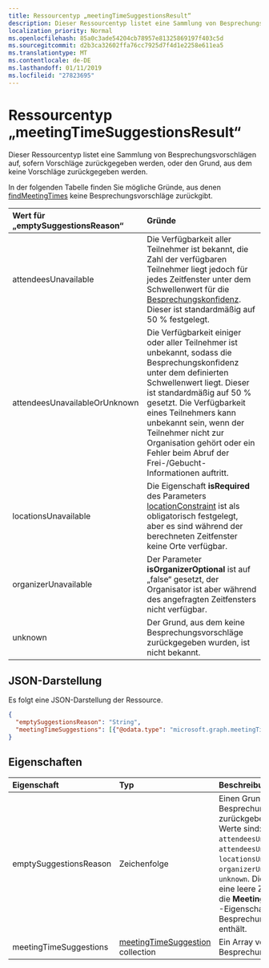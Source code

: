 ```yaml
---
title: Ressourcentyp „meetingTimeSuggestionsResult“
description: Dieser Ressourcentyp listet eine Sammlung von Besprechungsvorschlägen auf, sofern Vorschläge zurückgegeben werden, oder den Grund, aus dem keine Vorschläge zurückgegeben werden.
localization_priority: Normal
ms.openlocfilehash: 85a0c3ade54204cb78957e81325869197f403c5d
ms.sourcegitcommit: d2b3ca32602ffa76cc7925d7f4d1e2258e611ea5
ms.translationtype: MT
ms.contentlocale: de-DE
ms.lasthandoff: 01/11/2019
ms.locfileid: "27823695"
---
```

# <a name="meetingtimesuggestionsresult-resource-type"></a>Ressourcentyp „meetingTimeSuggestionsResult“

Dieser Ressourcentyp listet eine Sammlung von Besprechungsvorschlägen auf, sofern Vorschläge zurückgegeben werden, oder den Grund, aus dem keine Vorschläge zurückgegeben werden.

In der folgenden Tabelle finden Sie mögliche Gründe, aus denen [findMeetingTimes](../api/user-findmeetingtimes.md) keine Besprechungsvorschläge zurückgibt.

|**Wert für „emptySuggestionsReason“**|**Gründe**|
|:-----|:-----|
| attendeesUnavailable | Die Verfügbarkeit aller Teilnehmer ist bekannt, die Zahl der verfügbaren Teilnehmer liegt jedoch für jedes Zeitfenster unter dem Schwellenwert für die [Besprechungskonfidenz](../api/user-findmeetingtimes.md#the-confidence-of-a-meeting-suggestion). Dieser ist standardmäßig auf 50 % festgelegt.|
| attendeesUnavailableOrUnknown | Die Verfügbarkeit einiger oder aller Teilnehmer ist unbekannt, sodass die Besprechungskonfidenz unter dem definierten Schwellenwert liegt. Dieser ist standardmäßig auf 50 % gesetzt. Die Verfügbarkeit eines Teilnehmers kann unbekannt sein, wenn der Teilnehmer nicht zur Organisation gehört oder ein Fehler beim Abruf der Frei-/Gebucht-Informationen auftritt.|
| locationsUnavailable | Die Eigenschaft **isRequired** des Parameters [locationConstraint](locationconstraint.md) ist als obligatorisch festgelegt, aber es sind während der berechneten Zeitfenster keine Orte verfügbar. |
| organizerUnavailable | Der Parameter **isOrganizerOptional** ist auf „false“ gesetzt, der Organisator ist aber während des angefragten Zeitfensters nicht verfügbar. |
| unknown | Der Grund, aus dem keine Besprechungsvorschläge zurückgegeben wurden, ist nicht bekannt.|

## <a name="json-representation"></a>JSON-Darstellung

Es folgt eine JSON-Darstellung der Ressource.

<!-- {
  "blockType": "resource",
  "optionalProperties": [

  ],
  "@odata.type": "microsoft.graph.meetingTimeSuggestionsResult"
}-->

```json
{
  "emptySuggestionsReason": "String",
  "meetingTimeSuggestions": [{"@odata.type": "microsoft.graph.meetingTimeSuggestion"}]
}

```
## <a name="properties"></a>Eigenschaften
| Eigenschaft     | Typ   |Beschreibung|
|:---------------|:--------|:----------|
|emptySuggestionsReason|Zeichenfolge|Einen Grund für die Besprechungsvorschläge nicht zurückgeben. Die möglichen Werte sind: `attendeesUnavailable`, `attendeesUnavailableOrUnknown`, `locationsUnavailable`, `organizerUnavailable`, oder `unknown`. Diese Eigenschaft ist eine leere Zeichenfolge, wenn die **MeetingTimeSuggestions** -Eigenschaft Besprechungsvorschläge enthält.|
|meetingTimeSuggestions|[meetingTimeSuggestion](meetingtimesuggestion.md) collection|Ein Array von Besprechungsvorschlägen|

<!-- uuid: 8fcb5dbc-d5aa-4681-8e31-b001d5168d79
2015-10-25 14:57:30 UTC -->
<!-- {
  "type": "#page.annotation",
  "description": "meetingTimeSuggestionsResult resource",
  "keywords": "",
  "section": "documentation",
  "tocPath": ""
}-->

